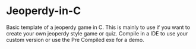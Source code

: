 # Jeoperdy-in-C
Basic template of a jeoperdy game in C.
This is mainly to use if you want to create your own jeoperdy style game or quiz.
Compile in a IDE to use your custom version or use the Pre Compiled exe for a demo.
